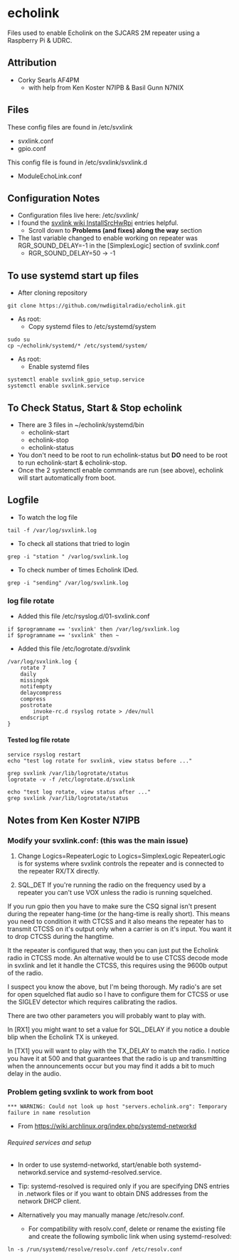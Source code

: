# echolink
Files used to enable Echolink on the SJCARS 2M repeater using a Raspberry Pi & UDRC.

## Attribution

* Corky Searls AF4PM
  * with help from Ken Koster N7IPB & Basil Gunn N7NIX

## Files

These config files are found in /etc/svxlink

* svxlink.conf
* gpio.conf

This config file is found in /etc/svxlink/svxlink.d

* ModuleEchoLink.conf

## Configuration Notes

* Configuration files live here: /etc/svxlink/
* I found the [svxlink wiki InstallSrcHwRpi](https://github.com/sm0svx/svxlink/wiki/InstallSrcHwRpi) entries helpful.
  * Scroll down to __Problems (and fixes) along the way__ section
* The last variable changed to enable working on repeater was RGR_SOUND_DELAY=-1 in the [SimplexLogic] section of svxlink.conf
  * RGR_SOUND_DELAY=50 -> -1

## To use systemd start up files
* After cloning repository
```
git clone https://github.com/nwdigitalradio/echolink.git
```

* As root:
  * Copy systemd files to /etc/systemd/system

```
sudo su
cp ~/echolink/systemd/* /etc/systemd/system/
```

* As root:
  * Enable systemd files

```
systemctl enable svxlink_gpio_setup.service
systemctl enable svxlink.service
```
## To Check Status, Start & Stop echolink
* There are 3 files in ~/echolink/systemd/bin
  * echolink-start
  * echolink-stop
  * echolink-status
* You don't need to be root to run echolink-status but **DO** need to be root to run echolink-start & echolink-stop.
* Once the 2 systemctl enable commands are run (see above), echolink will start automatically from boot.

## Logfile

* To watch the log file
```
tail -f /var/log/svxlink.log
```

* To check all stations that tried to login
```
grep -i "station " /varlog/svxlink.log
```
* To check number of times Echolink IDed.
```
grep -i "sending" /var/log/svxlink.log
```
### log file rotate
* Added this file /etc/rsyslog.d/01-svxlink.conf
```
if $programname == 'svxlink' then /var/log/svxlink.log
if $programname == 'svxlink' then ~
```

* Added this file /etc/logrotate.d/svxlink
```
/var/log/svxlink.log {
	rotate 7
	daily
	missingok
	notifempty
	delaycompress
	compress
	postrotate
		invoke-rc.d rsyslog rotate > /dev/null
	endscript
}
```

#### Tested log file rotate
```
service rsyslog restart
echo "test log rotate for svxlink, view status before ..."

grep svxlink /var/lib/logrotate/status
logrotate -v -f /etc/logrotate.d/svxlink

echo "test log rotate, view status after ..."
grep svxlink /var/lib/logrotate/status
```
## Notes from Ken Koster N7IPB

### Modify your svxlink.conf: (this was the main issue)
1. Change Logics=RepeaterLogic to Logics=SimplexLogic
RepeaterLogic is for systems where svxlink controls the repeater and is
connected to the repeater RX/TX directly.

2. SQL_DET
If you're running the radio on the frequency used by a repeater you can't use
VOX unless the radio is running squelched.

If you run gpio then you have to make sure the CSQ signal isn't present during
the repeater hang-time (or the hang-time is really short).   This means you
need to condition it with CTCSS and it also means the repeater has to transmit
CTCSS on it's output only when a carrier is on it's input.  You want it to
drop CTCSS during the hangtime.

It the repeater is configured that way,  then you can just put the Echolink
radio in CTCSS mode.  An alternative would be to use CTCSS decode mode in
svxlink and let it handle the CTCSS, this requires using the 9600b output of
the radio.

I suspect you know the above,  but I'm being thorough.  My radio's are set for
open squelched flat audio so I have to configure them for CTCSS or use the
SIGLEV detector which requires calibrating the radios.

There are two other parameters you will probably want to play with.

In [RX1] you might want to set a value for SQL_DELAY if you notice a double
blip when the Echolink TX is unkeyed.

In [TX1] you will want to play with the TX_DELAY to match the radio.   I
notice you have it at 500 and that guarantees that the radio is up and
transmitting when the announcements occur but you may find it adds a bit to
much delay in the audio.

### Problem geting svxlink to work from boot
```
*** WARNING: Could not look up host "servers.echolink.org": Temporary failure in name resolution
```
* From https://wiki.archlinux.org/index.php/systemd-networkd

###### Required services and setup

* In order to use systemd-networkd, start/enable both systemd-networkd.service and systemd-resolved.service.

* Tip: systemd-resolved is required only if you are specifying DNS entries in .network files or if you want to obtain DNS addresses from the network DHCP client.
* Alternatively you may manually manage /etc/resolv.conf.
  * For compatibility with resolv.conf, delete or rename the existing file and create the following symbolic link when using systemd-resolved:

```
ln -s /run/systemd/resolve/resolv.conf /etc/resolv.conf
```
